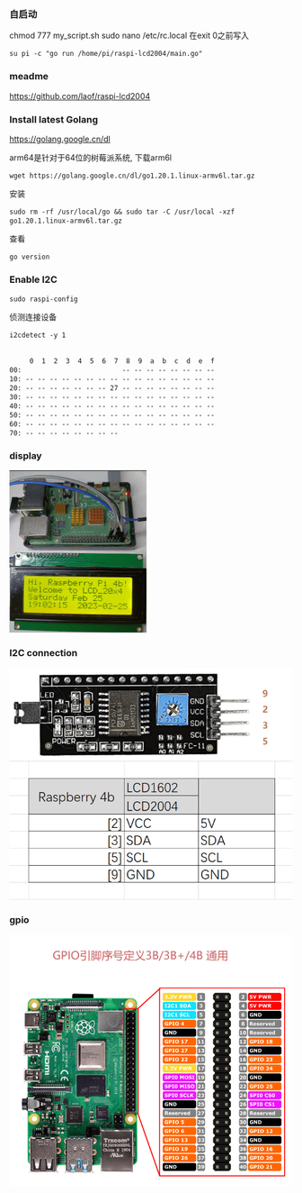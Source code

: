 ### 自启动

chmod 777 my_script.sh
sudo nano /etc/rc.local 在exit 0之前写入
```
su pi -c "go run /home/pi/raspi-lcd2004/main.go"

```

### meadme
https://github.com/laof/raspi-lcd2004

### Install latest Golang
https://golang.google.cn/dl

arm64是针对于64位的树莓派系统, 下载arm6l


```
wget https://golang.google.cn/dl/go1.20.1.linux-armv6l.tar.gz
```


安装
```
sudo rm -rf /usr/local/go && sudo tar -C /usr/local -xzf go1.20.1.linux-armv6l.tar.gz
```


查看
```
go version
```

### Enable I2C

```
sudo raspi-config
```

侦测连接设备

```
i2cdetect -y 1
```
```

     0  1  2  3  4  5  6  7  8  9  a  b  c  d  e  f
00:                         -- -- -- -- -- -- -- --       
10: -- -- -- -- -- -- -- -- -- -- -- -- -- -- -- --   
20: -- -- -- -- -- -- -- 27 -- -- -- -- -- -- -- --   
30: -- -- -- -- -- -- -- -- -- -- -- -- -- -- -- --   
40: -- -- -- -- -- -- -- -- -- -- -- -- -- -- -- --   
50: -- -- -- -- -- -- -- -- -- -- -- -- -- -- -- --   
60: -- -- -- -- -- -- -- -- -- -- -- -- -- -- -- --   
70: -- -- -- -- -- -- -- --
```

### display

![image](https://github.com/laof/laof.github.io/raw/main/img/pi/golang.png)


### I2C connection

![image](https://github.com/laof/laof.github.io/raw/main/img/pi/lcd.png)

### gpio

![image](https://github.com/laof/laof.github.io/raw/main/img/pi/gpio.png)

